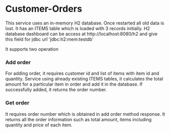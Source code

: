 # Customer-Orders

This service uses an in-memory H2 database. Once restarted all old data is lost.
It has an ITEMS table which is loaded with 3 records initially.
H2 database dashboard can be access at http://localhost:8080/h2
and give this field for jdbc url 'jdbc:h2:mem:testdb'

It supports two operation

<h3>Add order </h3>
For adding order, it requires customer id and list of items with item id and quantity. Service using already existing ITEMS tables, it calculates the total amount for a particular item in order and add it in the database.
If successfully added, it returns the order number.

<h3> Get order</h3>
It requires order number which is obtained in add order method response. It returns all the order information such as total amount, items including quantity and price of each item.